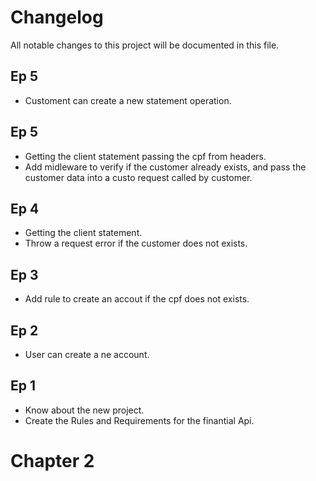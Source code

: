 # Changelog

All notable changes to this project will be documented in this file.

## Ep 5

- Customent can create a new statement operation.

## Ep 5

- Getting the client statement passing the cpf from headers.
- Add midleware to verify if the customer already exists, and pass the customer data into a custo request called by customer.

## Ep 4

- Getting the client statement.
- Throw a request error if the customer does not exists.

## Ep 3

- Add rule to create an accout if the cpf does not exists.

## Ep 2

- User can create a ne account.

## Ep 1

- Know about the new project.
- Create the Rules and Requirements for the finantial Api.

# Chapter 2
